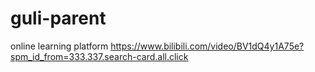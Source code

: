 # guli-parent
online learning platform
https://www.bilibili.com/video/BV1dQ4y1A75e?spm_id_from=333.337.search-card.all.click
